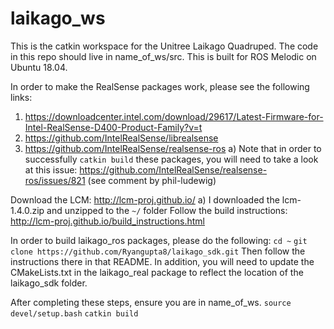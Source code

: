 # laikago_ws

This is the catkin workspace for the Unitree Laikago Quadruped. 
The code in this repo should live in name_of_ws/src. This is built for ROS Melodic on Ubuntu 18.04.

In order to make the RealSense packages work, please see the following links:
1) https://downloadcenter.intel.com/download/29617/Latest-Firmware-for-Intel-RealSense-D400-Product-Family?v=t
2) https://github.com/IntelRealSense/librealsense
3) https://github.com/IntelRealSense/realsense-ros
  a) Note that in order to successfully ``` catkin build ``` these packages, you will need to take a look at this issue:
    https://github.com/IntelRealSense/realsense-ros/issues/821 (see comment by phil-ludewig)


Download the LCM: http://lcm-proj.github.io/
  a) I downloaded the lcm-1.4.0.zip and unzipped to the ```~/``` folder
Follow the build instructions: http://lcm-proj.github.io/build_instructions.html


In order to build laikago_ros packages, please do the following:
```cd ~```
```git clone https://github.com/Ryangupta8/laikago_sdk.git```
Then follow the instructions there in that README. In addition, you will need to update the CMakeLists.txt in the laikago_real package to reflect the location of the laikago_sdk folder.

After completing these steps, ensure you are in name_of_ws. 
```source devel/setup.bash```
```catkin build```


